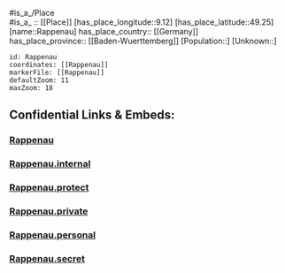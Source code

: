 ﻿---
location: [49.25,9.12] 
mapzoom: [7,12] 
mapmarker: city 
type: City
tags:
- geo/City


SpocWebEntityId: 33635
isDeleted: false
confidential: public

---
#is_a_/Place  
#is_a_ :: [[Place]] 
[has_place_longitude::9.12] 
[has_place_latitude::49.25] 
[name::Rappenau] 
has_place_country:: [[Germany]]  
has_place_province:: [[Baden-Wuerttemberg]] 
[Population::] 
[Unknown::] 


```leaflet
id: Rappenau
coordinates: [[Rappenau]] 
markerFile: [[Rappenau]] 
defaultZoom: 11 
maxZoom: 18
```


## Confidential Links & Embeds: 

### [Rappenau](/_public/Earth/Continent/Europe/Europe~Central/Germany/Germany~West/Baden-Wuerttemberg/counties~BW/Heilbronn/cities~Heilbronn/Bad_Rappenau/City/Rappenau.md) 

### [Rappenau.internal](/_internal/Earth/Continent/Europe/Europe~Central/Germany/Germany~West/Baden-Wuerttemberg/counties~BW/Heilbronn/cities~Heilbronn/Bad_Rappenau/City/Rappenau.internal.md) 

### [Rappenau.protect](/_protect/Earth/Continent/Europe/Europe~Central/Germany/Germany~West/Baden-Wuerttemberg/counties~BW/Heilbronn/cities~Heilbronn/Bad_Rappenau/City/Rappenau.protect.md) 

### [Rappenau.private](/_private/Earth/Continent/Europe/Europe~Central/Germany/Germany~West/Baden-Wuerttemberg/counties~BW/Heilbronn/cities~Heilbronn/Bad_Rappenau/City/Rappenau.private.md) 

### [Rappenau.personal](/_personal/Earth/Continent/Europe/Europe~Central/Germany/Germany~West/Baden-Wuerttemberg/counties~BW/Heilbronn/cities~Heilbronn/Bad_Rappenau/City/Rappenau.personal.md) 

### [Rappenau.secret](/_secret/Earth/Continent/Europe/Europe~Central/Germany/Germany~West/Baden-Wuerttemberg/counties~BW/Heilbronn/cities~Heilbronn/Bad_Rappenau/City/Rappenau.secret.md) 
